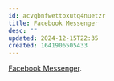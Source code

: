 ```yaml
---
id: acvqbnfwettoxutq4nuetzr
title: Facebook Messenger
desc: ""
updated: 2024-12-15T22:35
created: 1641906505433
---
```


[Facebook Messenger](https://docs.google.com/drawings/d/1irhiSxKfTH3T3aLZrpK628Vq1ETF0PEdStVHEML7yFM/edit).
